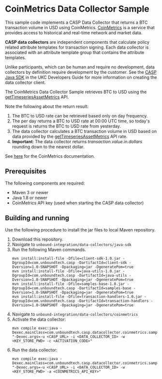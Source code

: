 # CoinMetrics Data Collector Sample

This sample code implements a CASP Data Collector that returns a BTC transaction volume in USD using CoinMetrics. [CoinMetrics](https://coinmetrics.io/) is a service that provides access to historical and real-time network and market data.

**CASP data collectors** are independent components that calculate policy related attribute templates for transaction signing. Each data collector is associated with an attribute template group that contains the attribute templates.

Unlike participants, which can be human and require no development, data collectors by definition require development by the customer. See the [CASP Java SDK](https://www.unboundsecurity.com/docs/CASP/CASP_Developers_Guide/Content/Products/CASP/CASP_Participant_SDK/CASP_Java_SDK.htm) in the UKC Developers Guide for more information on creating the data collector client.

The CoinMetrics Data Collector Sample retrieves BTC to USD using the [getTimeseriesAssetMetrics](https://docs.coinmetrics.io/api/v4#operation/getTimeseriesAssetMetrics) API.

Note the following about the return result:
1. The BTC to USD rate can be retrieved based only on day frequency.
2. The per day returns a BTC to USD rate at 00:00 UTC time, so today's request is returns the BTC to USD rate from yesterday.
3. The data collector calculates a BTC transaction volume in USD based on data provided by the [getTimeseriesAssetMetrics](https://docs.coinmetrics.io/api/v4#operation/getTimeseriesAssetMetrics) API rate.
4. **Important**: The data collector returns *transaction.value.in.dollars* rounding down to the nearest dollar.

See [here](https://docs.coinmetrics.io/api) for the CoinMetrics documentation.

## Prerequisites
The following components are required:
- Maven 3 or newer 
- Java 1.8 or newer
- CoinMetrics API key (used when starting the CASP data collector)

## Building and running
Use the following procedure to install the jar files to local Maven repository.
1. Download this repository.
2. Navigate to `unbound-integration/data-collectors/java-sdk`
3. Run the following Maven commands.
    ```
    mvn install:install-file -Dfile=client-sdk-1.0.jar -DgroupId=com.unboundtech.casp -DartifactId=client-sdk -Dversion=1.0-SNAPSHOT -Dpackaging=jar -DgeneratePom=true
    mvn install:install-file -Dfile=java-utils-1.0.jar -DgroupId=com.unboundtech.casp -DartifactId=java-utils -Dversion=1.0-SNAPSHOT -Dpackaging=jar -DgeneratePom=true
    mvn install:install-file -Dfile=samples-base-1.0.jar -DgroupId=com.unboundtech.casp -DartifactId=samples-base -Dversion=1.0-SNAPSHOT -Dpackaging=jar -DgeneratePom=true
    mvn install:install-file -Dfile=transaction-handlers-1.0.jar -DgroupId=com.unboundtech.casp -DartifactId=transaction-handlers -Dversion=1.0-SNAPSHOT -Dpackaging=jar -DgeneratePom=true
    ```
3. Navigate to `unbound-integration/data-collectors/coinmetrics`
4. Activate the data collector:
    ```
    mvn compile exec:java -Dexec.mainClass=com.unboundtech.casp.datacollector.coinmetrics.sample.Main "-Dexec.args=-u <CASP_URL> -i <DATA_COLLECTOR_ID> -w <KEY_STORE_PWD> -c <ACTIVATION_CODE>"
    ```
5. Run the data collector:
    ```
    mvn compile exec:java -Dexec.mainClass=com.unboundtech.casp.datacollector.coinmetrics.sample.Main "-Dexec.args=-u <CASP_URL> -i <DATA_COLLECTOR_ID> -w <KEY_STORE_PWD> -a <COINMETRICS_API_KEY>"
    ```
